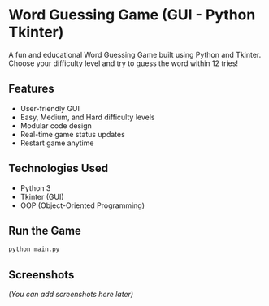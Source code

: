 # Word Guessing Game (GUI - Python Tkinter)

A fun and educational Word Guessing Game built using Python and Tkinter. Choose your difficulty level and try to guess the word within 12 tries!

## Features
- User-friendly GUI
- Easy, Medium, and Hard difficulty levels
- Modular code design
- Real-time game status updates
- Restart game anytime

## Technologies Used
- Python 3
- Tkinter (GUI)
- OOP (Object-Oriented Programming)

## Run the Game
```bash
python main.py
```

## Screenshots
_(You can add screenshots here later)_
